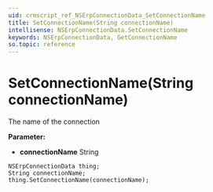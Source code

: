 ```yaml
---
uid: crmscript_ref_NSErpConnectionData_SetConnectionName
title: SetConnectionName(String connectionName)
intellisense: NSErpConnectionData.SetConnectionName
keywords: NSErpConnectionData, GetConnectionName
so.topic: reference
---
```


# SetConnectionName(String connectionName)

The name of the connection

**Parameter:** 
* **connectionName** String

```crmscript
NSErpConnectionData thing;
String connectionName;
thing.SetConnectionName(connectionName);
```

